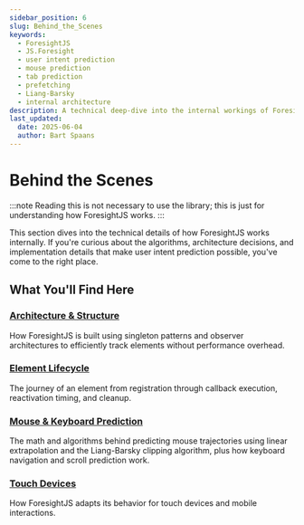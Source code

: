 ```yaml
---
sidebar_position: 6
slug: Behind_the_Scenes
keywords:
  - ForesightJS
  - JS.Foresight
  - user intent prediction
  - mouse prediction
  - tab prediction
  - prefetching
  - Liang-Barsky
  - internal architecture
description: A technical deep-dive into the internal workings of ForesightJS, explaining its architecture, how it predicts mouse movements using linear extrapolation and the Liang-Barsky algorithm, and how it predicts tab navigation.
last_updated:
  date: 2025-06-04
  author: Bart Spaans
---
```


# Behind the Scenes

:::note
Reading this is not necessary to use the library; this is just for understanding how ForesightJS works.
:::

This section dives into the technical details of how ForesightJS works internally. If you're curious about the algorithms, architecture decisions, and implementation details that make user intent prediction possible, you've come to the right place.

## What You'll Find Here

### [Architecture & Structure](/docs/behind-the-scenes/architecture)
How ForesightJS is built using singleton patterns and observer architectures to efficiently track elements without performance overhead.

### [Element Lifecycle](/docs/behind-the-scenes/element-lifecycle)  
The journey of an element from registration through callback execution, reactivation timing, and cleanup.

### [Mouse & Keyboard Prediction](/docs/behind-the-scenes/mouse-keyboard)
The math and algorithms behind predicting mouse trajectories using linear extrapolation and the Liang-Barsky clipping algorithm, plus how keyboard navigation and scroll prediction work.

### [Touch Devices](/docs/behind-the-scenes/touch-devices)
How ForesightJS adapts its behavior for touch devices and mobile interactions.
